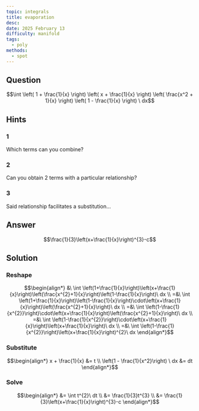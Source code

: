 ```yaml
---
topic: integrals
title: evaporation
desc: 
date: 2025 February 13
difficulty: manifold
tags:
  - poly
methods:
  - spot
---
```



## Question
```math
\int
  \left(
    1 + \frac{1}{x}
  \right)
  \left(
    x + \frac{1}{x}
  \right)
  \left(
    \frac{x^2 + 1}{x}
  \right)
  \left(
    1 - \frac{1}{x}
  \right)
\ dx
```


## Hints

### 1
Which terms can you combine?

### 2
Can you obtain 2 terms with a particular relationship?

### 3
Said relationship facilitates a substitution...


## Answer
```math
\frac{1}{3}\left(x+\frac{1}{x}\right)^{3}-c
```


## Solution

### Reshape
```math
\begin{align*}
  &\ \int \left(1+\frac{1}{x}\right)\left(x+\frac{1}{x}\right)\left(\frac{x^{2}+1}{x}\right)\left(1-\frac{1}{x}\right)\ dx
  \\ =&\ \int \left(1+\frac{1}{x}\right)\left(1-\frac{1}{x}\right)\cdot\left(x+\frac{1}{x}\right)\left(\frac{x^{2}+1}{x}\right)\ dx
  \\ =&\ \int \left(1-\frac{1}{x^{2}}\right)\cdot\left(x+\frac{1}{x}\right)\left(\frac{x^{2}+1}{x}\right)\ dx
  \\ =&\ \int \left(1-\frac{1}{x^{2}}\right)\cdot\left(x+\frac{1}{x}\right)\left(x+\frac{1}{x}\right)\ dx
  \\ =&\ \int \left(1-\frac{1}{x^{2}}\right)\left(x+\frac{1}{x}\right)^{2}\ dx
\end{align*}
```

### Substitute
```math
\begin{align*}
  x + \frac{1}{x} &= t
  \\ \left(1 - \frac{1}{x^2}\right) \ dx &= dt
\end{align*}
```

### Solve
```math
\begin{align*}
  &= \int t^{2}\ dt
  \\ &= \frac{1}{3}t^{3}
  \\ &= \frac{1}{3}\left(x+\frac{1}{x}\right)^{3}-c
\end{align*}
```
